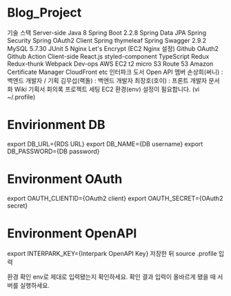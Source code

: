 # Blog_Project
 


기술 스택
Server-side
Java 8
Spring Boot 2.2.8
Spring Data JPA
Spring Security
Spring OAuth2 Client
Spring thymeleaf
Spring Swagger 2.9.2
MySQL 5.7.30
JUnit 5
Nginx
Let's Encrypt (EC2 Nginx 설정)
Github OAuth2
Github Action
Client-side
React.js
styled-component
TypeScript
Redux
Redux-thunk
Webpack
Dev-ops
AWS
EC2 t2 micro
S3
Route 53
Amazon Certificate Manager
CloudFront
etc
인터파크 도서 Open API
멤버
손상희(써니) : 백엔드 개발자 / 기획
김무섭(랙돌) : 백엔드 개발자
최장호(호이) : 프론트 개발자
문서화
Wiki
기획서
회의록
프로젝트 세팅
EC2 환경(env) 설정이 필요합니다. (vi ~/.profile)

# Envirionment DB
export DB_URL={RDS URL}
export DB_NAME={DB username}
export DB_PASSWORD={DB password}

# Environment OAuth
export OAUTH_CLIENTID={OAuth2 client}
export OAUTH_SECRET={OAuth2 secret}

# Environment OpenAPI
export INTERPARK_KEY={Interpark OpenAPI Key}
저장한 뒤 source .profile 입력

환경 확인 env로 제대로 입력됐는지 확인하세요. 확인 결과 입력이 올바르게 됐을 때 서버를 실행하세요.
